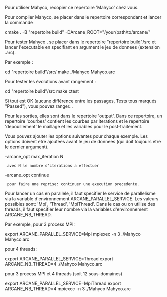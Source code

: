 Pour utiliser Mahyco, recopier ce repertoire 'Mahyco'
chez vous.

Pour compiler Mahyco, se placer dans le repertoire correspondant
et lancer la commande

  cmake . -B "repertoire build" -DArcane_ROOT="/your/path/to/arcane/"

Pour tester Mahyco , se placer dans le repertoire "repertoire build"/src et lancer l'executable en
specifiant en argument le jeu de donnees (extension .arc).

Par exemple :

  cd "repertoire build"/src/
  make
  ./Mahyco Mahyco.arc

Pour tester les évolutions avant rangement :

  cd "repertoire build"/src
  make
  ctest

Si tout est OK (aucune différence entre les passages, Tests tous marqués "Passed"), vous pouvez ranger...

Pour les sorties, elles sont dans le repertoire 'output'. Dans
ce repertoire, un repertoire 'courbes' contient les courbes
par iterations et le repertoire 'depouillement' le maillage et
les variables pour le post-traitement.

Vous pouvez ajouter les options suivantes pour chaque exemple. Les
options doivent etre ajoutees avant le jeu de donnees (qui doit
toujours etre le dernier argument).

 -arcane_opt max_iteration N  

     avec N le nombre d'iterations a effectuer

 -arcane_opt continue

     pour faire une reprise: continuer une execution precedente.


Pour lancer un cas en parallele, il faut specifier le service
de parallelisme via la variable d'environnement ARCANE_PARALLEL_SERVICE.
Les valeurs possibles sont: 'Mpi', 'Thread', 'MpiThread'.
Dans le cas ou on utilise des threads, il faut specifier leur nombre
via la variables d'environnement ARCANE_NB_THREAD.

Par exemple, pour 3 process MPI:

 export ARCANE_PARALLEL_SERVICE=Mpi
 mpiexec -n 3 ./Mahyco Mahyco.arc

pour 4 threads:

 export ARCANE_PARALLEL_SERVICE=Thread
 export ARCANE_NB_THREAD=4
 ./Mahyco Mahyco.arc

pour 3 process MPI et 4 threads (soit 12 sous-domaines)

 export ARCANE_PARALLEL_SERVICE=MpiThread
 export ARCANE_NB_THREAD=4
 mpiexec -n 3 ./Mahyco Mahyco.arc
